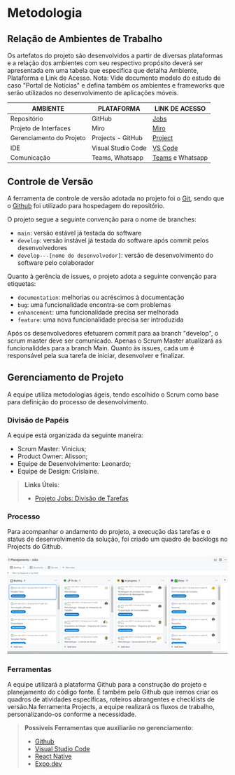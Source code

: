 # Metodologia

## Relação de Ambientes de Trabalho

Os artefatos do projeto são desenvolvidos a partir de diversas plataformas e a relação dos ambientes com seu respectivo propósito deverá ser apresentada em uma tabela que especifica que detalha Ambiente, Plataforma e Link de Acesso. 
Nota: Vide documento modelo do estudo de caso "Portal de Notícias" e defina também os ambientes e frameworks que serão utilizados no desenvolvimento de aplicações móveis.

| AMBIENTE | PLATAFORMA | LINK DE ACESSO |
| --- | --- | --- |
| Repositório | GitHub |    [Jobs](https://github.com/ICEI-PUC-Minas-PMV-ADS/pmv-ads-2023-1-e3-proj-mov-t1-jobs)   |
| Projeto de Interfaces |  Miro  | [Miro](https://miro.com/welcomeonboard/NjBVcXhZTW1ZcnZrbFVMMW1vTll4aDB3REJycGVWYjNoaXBEM0MyTURzWEFtandlSFJVZzBSM3k5allvUDNiUHwzNDU4NzY0NTQ5ODg4MzY5NzY0fDI=?share_link_id=511224780292)   |
| Gerenciamento do Projeto|Projects - GitHub|   [Project](https://github.com/orgs/ICEI-PUC-Minas-PMV-ADS/projects/247)  |
| IDE|Visual Studio Code |  [VS Code](https://code.visualstudio.com/) |
| Comunicação|Teams, Whatsapp |  [Teams](https://www.microsoft.com/pt-br/microsoft-teams/log-in) e Whatsapp   |

## Controle de Versão

A ferramenta de controle de versão adotada no projeto foi o
[Git](https://git-scm.com/), sendo que o [Github](https://github.com)
foi utilizado para hospedagem do repositório.

O projeto segue a seguinte convenção para o nome de branches:

- `main`: versão estável já testada do software
- `develop`: versão instável já testada do software após commit pelos desenvolvedores
- `develop---[nome do desenvolvedor]`: versão de desenvolvimento do software pelo colaborador

Quanto à gerência de issues, o projeto adota a seguinte convenção para
etiquetas:

- `documentation`: melhorias ou acréscimos à documentação
- `bug`: uma funcionalidade encontra-se com problemas
- `enhancement`: uma funcionalidade precisa ser melhorada
- `feature`: uma nova funcionalidade precisa ser introduzida

Após os desenvolvedores efetuarem commit para aa branch "develop", o scrum master deve ser comunicado. Apenas o Scrum Master atualizará as funcionaliddes para a branch Main. Quanto às issues, cada um é responsável pela sua tarefa de iniciar, desenvolver e finalizar.


## Gerenciamento de Projeto

A equipe utiliza metodologias ágeis, tendo escolhido o Scrum como base para definição do processo de desenvolvimento.

### Divisão de Papéis

A equipe está organizada da seguinte maneira:
- Scrum Master: Vinicius;
- Product Owner: Alisson;
- Equipe de Desenvolvimento: Leonardo;
- Equipe de Design: Crislaine.

> **Links Úteis**:
> - [Projeto Jobs: Divisão de Tarefas](https://github.com/orgs/ICEI-PUC-Minas-PMV-ADS/projects/247/views/1)


### Processo

Para acompanhar o andamento do projeto, a execução das tarefas e o status de desenvolvimento da solução, foi criado um quadro de backlogs no Projects do Github.

![Planejamento](/docs/img/planejamento.png)


### Ferramentas

A equipe utilizará a plataforma Github para a construção do projeto e planejamento do código fonte. É também pelo Github que iremos criar os quadros de atividades específicas, roteiros abrangentes e checklists de versão.Na ferramenta Projects, a equipe realizará os fluxos de trabalho, personalizando-os conforme a necessidade. 

> **Possíveis Ferramentas que  auxiliarão no gerenciamento**: 
> - [Github](https://github.com/)
> - [Visual Studio Code](https://code.visualstudio.com/)
> - [React Native](https://callstack.github.io/react-native-paper/)
> - [Expo.dev](https://expo.dev/)

